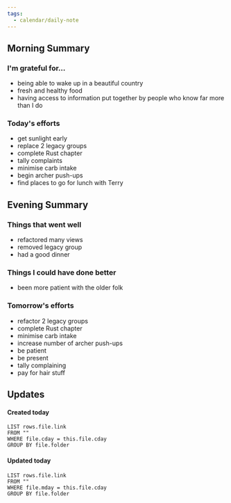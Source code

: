 ```yaml
---
tags:
  - calendar/daily-note
---
```


## Morning Summary

### I'm grateful for...

- being able to wake up in a beautiful country
- fresh and healthy food
- having access to information put together by people who know far more than I do

### Today's efforts

- get sunlight early
- replace 2 legacy groups
- complete Rust chapter
- tally complaints
- minimise carb intake
- begin archer push-ups
- find places to go for lunch with Terry

## Evening Summary

### Things that went well

- refactored many views
- removed legacy group
- had a good dinner

### Things I could have done better

- been more patient with the older folk

### Tomorrow's efforts

- refactor 2 legacy groups
- complete Rust chapter
- minimise carb intake
- increase number of archer push-ups
- be patient
- be present 
- tally complaining
- pay for hair stuff

## Updates

#### Created today

```dataview
LIST rows.file.link
FROM ""
WHERE file.cday = this.file.cday
GROUP BY file.folder
```

#### Updated today

```dataview
LIST rows.file.link
FROM ""
WHERE file.mday = this.file.cday
GROUP BY file.folder
```
